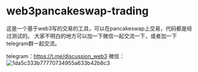 # web3pancakeswap-trading
这是一个基于web3写的交易的工具，可以在pancakeswap上交易，代码都是经过测试的。
大家不明白的地方可以加一下微信一起交流一下，或者加一下telegram群一起交流。

telegram：https://t.me/discussion_web3
微信：
![1da5c333b77770734955a633b42b8c3](https://user-images.githubusercontent.com/34151528/150950819-810b4b6f-74bc-4c27-a9d3-4b4c2ee803dc.jpg)
